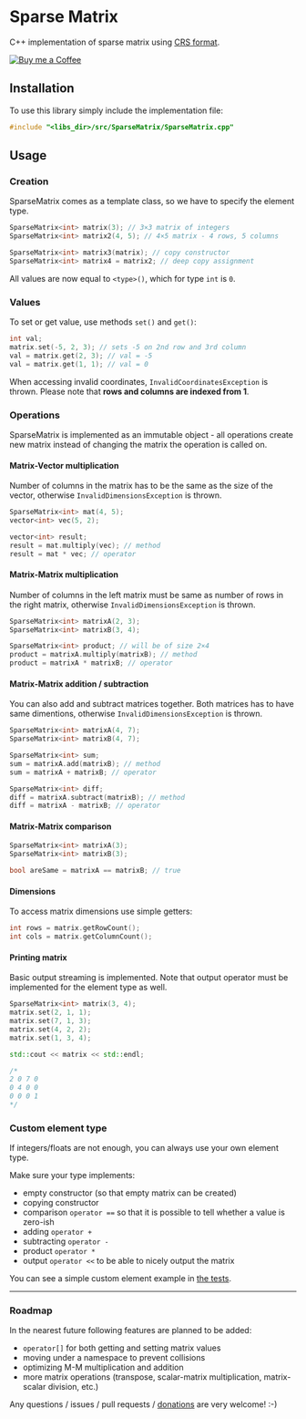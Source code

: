 # Sparse Matrix

C++ implementation of sparse matrix using [CRS format](http://netlib.org/linalg/html_templates/node91.html#SECTION00931100000000000000).

[![Buy me a Coffee](https://www.paypalobjects.com/en_US/i/btn/btn_donate_LG.gif)](https://www.paypal.com/cgi-bin/webscr?cmd=_s-xclick&hosted_button_id=KWQJ7VTXZMZLS)


## Installation

To use this library simply include the implementation file:

```cpp
#include "<libs_dir>/src/SparseMatrix/SparseMatrix.cpp"
```


## Usage

### Creation

SparseMatrix comes as a template class, so we have to specify the element type.

```cpp
SparseMatrix<int> matrix(3); // 3×3 matrix of integers
SparseMatrix<int> matrix2(4, 5); // 4×5 matrix - 4 rows, 5 columns

SparseMatrix<int> matrix3(matrix); // copy constructor
SparseMatrix<int> matrix4 = matrix2; // deep copy assignment
```

All values are now equal to `<type>()`, which for type `int` is `0`.

### Values

To set or get value, use methods `set()` and `get()`:

```cpp
int val;
matrix.set(-5, 2, 3); // sets -5 on 2nd row and 3rd column
val = matrix.get(2, 3); // val = -5
val = matrix.get(1, 1); // val = 0
```

When accessing invalid coordinates, `InvalidCoordinatesException` is thrown. Please note that **rows and columns are indexed from 1**.

### Operations

SparseMatrix is implemented as an immutable object - all operations create new matrix instead of changing the matrix the operation is called on.

#### Matrix-Vector multiplication

Number of columns in the matrix has to be the same as the size of the vector, otherwise `InvalidDimensionsException` is thrown.

```cpp
SparseMatrix<int> mat(4, 5);
vector<int> vec(5, 2);

vector<int> result;
result = mat.multiply(vec); // method
result = mat * vec; // operator
```

#### Matrix-Matrix multiplication

Number of columns in the left matrix must be same as number of rows in the right matrix, otherwise `InvalidDimensionsException` is thrown.

```cpp
SparseMatrix<int> matrixA(2, 3);
SparseMatrix<int> matrixB(3, 4);

SparseMatrix<int> product; // will be of size 2×4
product = matrixA.multiply(matrixB); // method
product = matrixA * matrixB; // operator
```

#### Matrix-Matrix addition / subtraction

You can also add and subtract matrices together. Both matrices has to have same dimentions, otherwise `InvalidDimensionsException` is thrown.

```cpp
SparseMatrix<int> matrixA(4, 7);
SparseMatrix<int> matrixB(4, 7);

SparseMatrix<int> sum;
sum = matrixA.add(matrixB); // method
sum = matrixA + matrixB; // operator

SparseMatrix<int> diff;
diff = matrixA.subtract(matrixB); // method
diff = matrixA - matrixB; // operator
```

#### Matrix-Matrix comparison

```cpp
SparseMatrix<int> matrixA(3);
SparseMatrix<int> matrixB(3);

bool areSame = matrixA == matrixB; // true
```

#### Dimensions

To access matrix dimensions use simple getters:

```cpp
int rows = matrix.getRowCount();
int cols = matrix.getColumnCount();
```

#### Printing matrix

Basic output streaming is implemented. Note that output operator must be implemented for the element type as well.

```cpp
SparseMatrix<int> matrix(3, 4);
matrix.set(2, 1, 1);
matrix.set(7, 1, 3);
matrix.set(4, 2, 2);
matrix.set(1, 3, 4);

std::cout << matrix << std::endl;

/*
2 0 7 0
0 4 0 0
0 0 0 1
*/
```

### Custom element type

If integers/floats are not enough, you can always use your own element type.

Make sure your type implements:

* empty constructor (so that empty matrix can be created)
* copying constructor
* comparison `operator ==` so that it is possible to tell whether a value is zero-ish
* adding `operator +`
* subtracting `operator -`
* product `operator *`
* output `operator <<` to be able to nicely output the matrix

You can see a simple custom element example in [the tests](tests/tests/custom-type.h).


-----------

### Roadmap

In the nearest future following features are planned to be added:

* `operator[]` for both getting and setting matrix values
* moving under a namespace to prevent collisions
* optimizing M-M multiplication and addition
* more matrix operations (transpose, scalar-matrix multiplication, matrix-scalar division, etc.)

Any questions / issues / pull requests / [donations](https://www.paypal.com/cgi-bin/webscr?cmd=_s-xclick&hosted_button_id=KWQJ7VTXZMZLS) are very welcome! :-)
